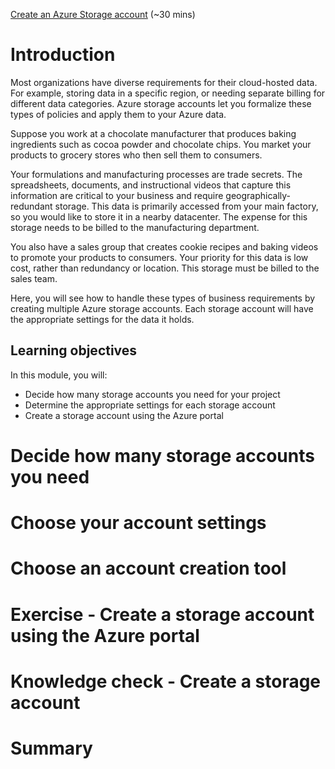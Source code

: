 [Create an Azure Storage account](https://docs.microsoft.com/en-us/learn/modules/create-azure-storage-account/) (~30 mins)

# Introduction

Most organizations have diverse requirements for their cloud-hosted data. For example, storing data in a specific region, or needing separate billing for different data categories. Azure storage accounts let you formalize these types of policies and apply them to your Azure data.

Suppose you work at a chocolate manufacturer that produces baking ingredients such as cocoa powder and chocolate chips. You market your products to grocery stores who then sell them to consumers.

Your formulations and manufacturing processes are trade secrets. The spreadsheets, documents, and instructional videos that capture this information are critical to your business and require geographically-redundant storage. This data is primarily accessed from your main factory, so you would like to store it in a nearby datacenter. The expense for this storage needs to be billed to the manufacturing department.

You also have a sales group that creates cookie recipes and baking videos to promote your products to consumers. Your priority for this data is low cost, rather than redundancy or location. This storage must be billed to the sales team.

Here, you will see how to handle these types of business requirements by creating multiple Azure storage accounts. Each storage account will have the appropriate settings for the data it holds.

## Learning objectives

In this module, you will:

- Decide how many storage accounts you need for your project
- Determine the appropriate settings for each storage account
- Create a storage account using the Azure portal

# Decide how many storage accounts you need

# Choose your account settings

# Choose an account creation tool

# Exercise - Create a storage account using the Azure portal

# Knowledge check - Create a storage account

# Summary
